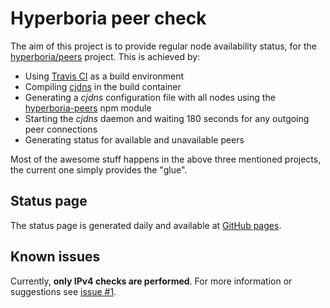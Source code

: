 # Hyperboria peer check

The aim of this project is to provide regular node availability status, for the [hyperboria/peers](https://github.com/hyperboria/peers) project. This is achieved by:

- Using [Travis CI](https://travis-ci.org) as a build environment
- Compiling [cjdns](https://github.com/cjdelisle/cjdns) in the build container
- Generating a *cjdns* configuration file with all nodes using the [hyperboria-peers](https://www.npmjs.com/package/hyperboria-peers) npm module
- Starting the *cjdns* daemon and waiting 180 seconds for any outgoing peer connections
- Generating status for available and unavailable peers

Most of the awesome stuff happens in the above three mentioned projects, the current one simply provides the "glue".

## Status page

The status page is generated daily and available at [GitHub pages](https://lvlts.github.io/hyperboria-peer-check/).

## Known issues
Currently, **only IPv4 checks are performed**. For more information or suggestions see [issue #1](https://github.com/lvlts/hyperboria-peer-check/issues/1).
